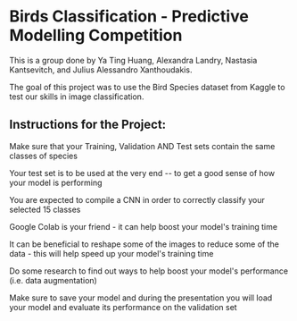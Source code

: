 # Birds Classification - Predictive Modelling Competition

This is a group done by Ya Ting Huang, Alexandra Landry, Nastasia Kantsevitch, and Julius Alessandro Xanthoudakis. 

The goal of this project was to use the Bird Species dataset from Kaggle to test our skills in image classification.

## Instructions for the Project:
    
Make sure that your Training, Validation AND Test sets contain the same classes of species

Your test set is to be used at the very end -- to get a good sense of how your model is performing

You are expected to compile a CNN in order to correctly classify your selected 15 classes

Google Colab is your friend - it can help boost your model's training time

It can be beneficial to reshape some of the images to reduce some of the data - this will help speed up your model's training time

Do some research to find out ways to help boost your model's performance (i.e. data augmentation)

Make sure to save your model and during the presentation you will load your model and evaluate its performance on the validation set
